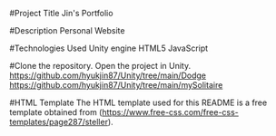 #Project Title
Jin's Portfolio

#Description
Personal Website

#Technologies Used
Unity engine
HTML5
JavaScript

#Clone the repository.
Open the project in Unity.
https://github.com/hyukjin87/Unity/tree/main/Dodge
https://github.com/hyukjin87/Unity/tree/main/mySolitaire


#HTML Template
The HTML template used for this README is a free template obtained from (https://www.free-css.com/free-css-templates/page287/steller).
